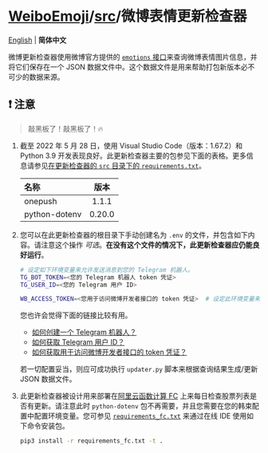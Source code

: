 # [WeiboEmoji](../../..)/[src](../)/微博表情更新检查器

[English](./README.md) | **简体中文**

微博更新检查器使用微博官方提供的 [`emotions` 接口](https://open.weibo.com/wiki/2/emotions)来查询微博表情图片信息，并将它们保存在一个 JSON 数据文件中。这个数据文件是用来帮助打包新版本必不可少的数据来源。

## ❗ 注意

> 敲黑板了！敲黑板了！🔥

1. 截至 2022 年 5 月 28 日，使用 Visual Studio Code（版本：1.67.2）和 Python 3.9 开发表现良好。此更新检查器主要的包参见下面的表格。更多信息请参见[在更新检查器的 `src` 目录下的 `requirements.txt`](./src/requirements.txt)。

   | 名称          |  版本  |
   | :------------ | :----: |
   | onepush       | 1.1.1  |
   | python-dotenv | 0.20.0 |

2. 您可以在此更新检查器的根目录下手动创建名为 `.env` 的文件，并包含如下内容。请注意这个操作 _可选_。**在没有这个文件的情况下，此更新检查器应仍能良好运行**。

   ```sh
   # 设定如下环境变量来允许发送消息到您的 Telegram 机器人。
   TG_BOT_TOKEN=<您的 Telegram 机器人 token 凭证>
   TG_USER_ID=<您的 Telegram 用户 ID>

   WB_ACCESS_TOKEN=<您用于访问微博开发者接口的 token 凭证>  # 设定此环境变量来允许通过微博的接口查询数据。
   ```

   您也许会觉得下面的链接比较有用。

   - [如何创建一个 Telegram 机器人？](https://core.telegram.org/bots#3-how-do-i-create-a-bot)
   - [如何获取 Telegram 用户 ID？](https://bigone.zendesk.com/hc/en-us/articles/360008014894-How-to-get-the-Telegram-user-ID-)
   - [如何获取用于访问微博开发者接口的 token 凭证？](https://open.weibo.com/wiki/%E6%8E%88%E6%9D%83%E6%9C%BA%E5%88%B6)

   若一切配置妥当，则应可成功执行 `updater.py` 脚本来根据查询结果生成/更新 JSON 数据文件。

3. 此更新检查器被设计用来部署在[阿里云函数计算 FC](https://www.aliyun.com/product/fc) 上来每日检查股票列表是否有更新。请注意此时 `python-dotenv` 包不再需要，并且您需要在您的韩束配置中配置环境变量。您可参见 [`requirements_fc.txt`](./requirements_fc.txt) 来通过在线 IDE 使用如下命令安装包。

   ```sh
   pip3 install -r requirements_fc.txt -t .
   ```

